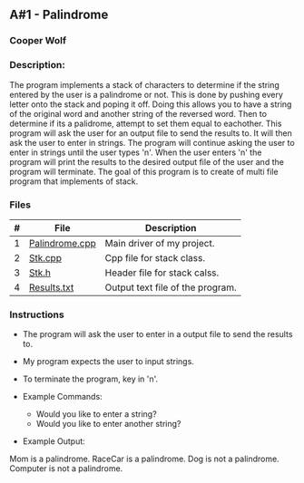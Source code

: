 ## A#1 - Palindrome
### Cooper Wolf
### Description:

The program implements a stack of characters to determine if the string entered by the user is a palindrome or not. This is done by pushing every letter onto the stack and poping it off. Doing this allows you to have a string of the original word and another string of the reversed word. Then to determine if its a palidrome, attempt to set them equal to eachother. This program will ask the user for an output file to send the results to. It will then ask the user to enter in strings. The program will continue asking the user to enter in strings until the user types 'n'. When the user enters 'n' the program will print the results to the desired output file of the user and the program will terminate. The goal of this program is to create of multi file program that implements of stack.

### Files

|   #   | File             | Description                                            |
| :---: | ---------------- | --------------------------------------------------     |
|   1   |    [Palindrome.cpp](https://github.com/Coop-Wolf/2143-OOP/blob/main/A%231/Palindrome.cpp)      | Main driver of my project.                     |
|   2   |    [Stk.cpp](https://github.com/Coop-Wolf/2143-OOP/blob/main/A%231/Stk.cpp)      | Cpp file for stack class.                |
|   3   |    [Stk.h](https://github.com/Coop-Wolf/2143-OOP/blob/main/A%231/stk.h)   | Header file for stack calss.                |
|   4   |    [Results.txt](https://github.com/Coop-Wolf/2143-OOP/blob/main/A%231/Results.txt)   | Output text file of the program.

### Instructions

- The program will ask the user to enter in a output file to send the results to.
- My program expects the user to input strings.
- To terminate the program, key in 'n'.

- Example Commands:
    - Would you like to enter a string?
    - Would you like to enter another string?

- Example Output:

Mom is a palindrome.
RaceCar is a palindrome.
Dog is not a palindrome.
Computer is not a palindrome.